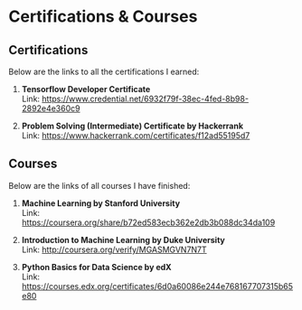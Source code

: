 # Certifications & Courses


## Certifications
Below are the links to all the certifications I earned:

1. <b>Tensorflow Developer Certificate</b> <br>
   Link: https://www.credential.net/6932f79f-38ec-4fed-8b98-2892e4e360c9

2. <b>Problem Solving (Intermediate) Certificate by Hackerrank</b> <br>
   Link: https://www.hackerrank.com/certificates/f12ad55195d7


## Courses
Below are the links of all courses I have finished:

1. <b>Machine Learning by Stanford University</b> <br>
   Link: https://coursera.org/share/b72ed583ecb362e2db3b088dc34da109

2. <b>Introduction to Machine Learning by Duke University</b> <br>
   Link: http://coursera.org/verify/MGASMGVN7N7T

3. <b>Python Basics for Data Science by edX</b> <br>
   Link: https://courses.edx.org/certificates/6d0a60086e244e768167707315b65e80
 
